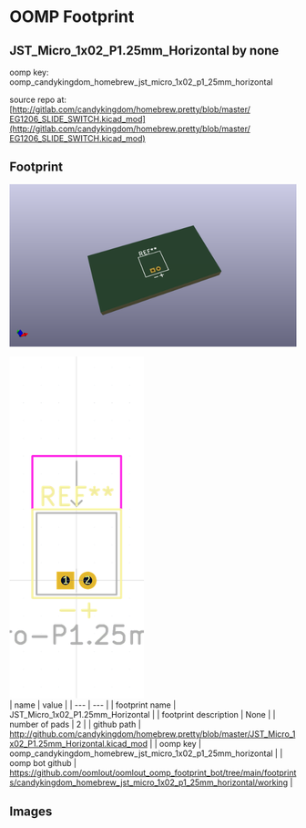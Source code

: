 # OOMP Footprint  
## JST_Micro_1x02_P1.25mm_Horizontal  by none  
  
oomp key: oomp_candykingdom_homebrew_jst_micro_1x02_p1_25mm_horizontal  
  
source repo at: [http://gitlab.com/candykingdom/homebrew.pretty/blob/master/‎EG1206‎_SLIDE_SWITCH.kicad_mod](http://gitlab.com/candykingdom/homebrew.pretty/blob/master/‎EG1206‎_SLIDE_SWITCH.kicad_mod)  
## Footprint  
  
[![working_kicad_pcb_3d.png](working_kicad_pcb_3d_600.png)](working_kicad_pcb_3d.png)  
  
[![working.png](working_600.png)](working.png)  
| name | value | 
| --- | --- | 
| footprint name | JST_Micro_1x02_P1.25mm_Horizontal | 
| footprint description | None | 
| number of pads | 2 | 
| github path | http://github.com/candykingdom/homebrew.pretty/blob/master/JST_Micro_1x02_P1.25mm_Horizontal.kicad_mod | 
| oomp key | oomp_candykingdom_homebrew_jst_micro_1x02_p1_25mm_horizontal | 
| oomp bot github | https://github.com/oomlout/oomlout_oomp_footprint_bot/tree/main/footprints/candykingdom_homebrew_jst_micro_1x02_p1_25mm_horizontal/working | 
## Images  

